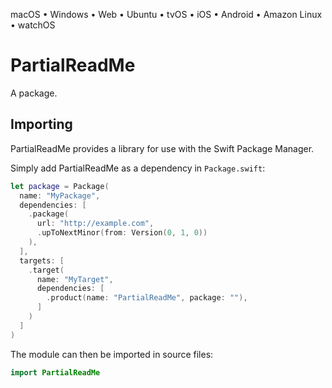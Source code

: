 

macOS • Windows • Web • Ubuntu • tvOS • iOS • Android • Amazon Linux • watchOS

# PartialReadMe

A package.

## Importing

PartialReadMe provides a library for use with the Swift Package Manager.

Simply add PartialReadMe as a dependency in `Package.swift`:

```swift
let package = Package(
  name: "MyPackage",
  dependencies: [
    .package(
      url: "http://example.com",
      .upToNextMinor(from: Version(0, 1, 0))
    ),
  ],
  targets: [
    .target(
      name: "MyTarget",
      dependencies: [
        .product(name: "PartialReadMe", package: ""),
      ]
    )
  ]
)
```

The module can then be imported in source files:

```swift
import PartialReadMe
```
